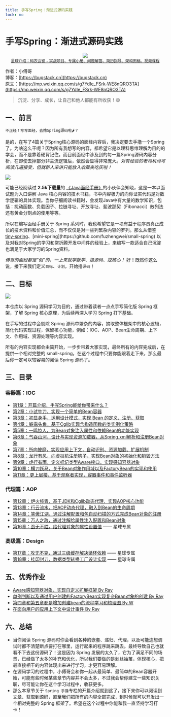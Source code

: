```yaml
---
title: 手写Spring：渐进式源码实践
lock: no
---
```


# 手写Spring：渐进式源码实践

<div align="center">
    <img src="https://bugstack.cn/images/article/spring/spring-1-00.png?raw=true">
    <div style="font-size: 12px;"><a href="https://t.zsxq.com/Ja27ujq">星球介绍：码农会锁 - 实战项目、专属小册、问题解答、简历指导、架构图稿、视频课程</a></div>
</div>

作者：小傅哥
<br/>博客：[https://bugstack.cn](https://bugstack.cn)
<br/>原文：[https://mp.weixin.qq.com/s/g7YdIe_FSrk-WE8nQRO3TA](https://mp.weixin.qq.com/s/g7YdIe_FSrk-WE8nQRO3TA)

> 沉淀、分享、成长，让自己和他人都能有所收获！😄

## 一、前言

`不正经！写写面经，去撸Spring源码啦🌶？`

是的，在写了4篇关于Spring核心源码的面经内容后，我决定要去手撸一个Spring了。为啥这么干呢？因为所有我想写的内容，都希望它是以理科思维理解为目的的学会，而不是靠着硬背记住。而目前面经中涉及到的每一篇Spring源码内容分析，在即使去掉部分非主流逻辑后，依然会显得非常庞大。*对有经验的老司机尚可阅读几遍接受，但就新人来讲只能放入收藏夹吃灰啦！*

[![](https://bugstack.cn/assets/images/spring/spring-1-01.png)](https://download.csdn.net/download/Yao__Shun__Yu/14932325)

可能已经阅读过 **2.5k下载量**的 [《Java面经手册》](https://download.csdn.net/download/Yao__Shun__Yu/14932325)的小伙伴会知晓，这是一本以面试题为入口讲解 Java 核心内容的技术书籍，书中内容极力的向你证实代码是对数学逻辑的具体实现。当你仔细阅读书籍时，会发现Java中有大量的数学知识，包括：扰动函数、负载因子、拉链寻址、开放寻址、斐波那契（Fibonacci）散列法还有黄金分割点的使用等等。

所以在编写面经手册关于 Spring 系列时，我也希望它是一项有益于程序员真正成长的技术资料和价值汇总，而不仅仅是对一些列繁杂内容的罗列。那么从借鉴 [tiny-spring]([https://github.com/code4craft/tiny-spring](https://github.com/code4craft/tiny-spring))、[mini-spring](https://github.com/fuzhengwei/small-spring) 以及对我对Spring的学习和常折腾开发中间件的经验上，来编写一款适合自己沉淀也满足于大家学习的Spring资料。

*傅哥的面经都是“假”的，一上来就学数学、撸源码、挖核心！* 好！既然你这么说，接下来我们定义`目标`、`计划`，开始撸`源码`！

## 二、目标

![](https://bugstack.cn/assets/images/spring/spring-1-02.png)

本仓库以 Spring 源码学习为目的，通过带着读者一点点手写简化版 Spring 框架，了解 Spring 核心原理，为后续再深入学习 Spring 打下基础。

在手写的过程中会剔除 Spring 源码中繁杂的内容，摘取整体框架中的核心逻辑，简化代码实现过程，保留核心功能，例如：IOC、AOP、Bean生命周期、上下文、作用域、资源处理等内容实现。

所有的内容实现都会由简开始，一步步带着大家实现，最终所有的内容完成后，在提供一个相对完整的 small-spring，在这个过程中只要你能跟着走下来，那么最后你一定可以较容易的阅读 Spring 源码了。

## 三、目录

### 容器篇：IOC

   - [第1章：开篇介绍，手写Spring能给你带来什么？](https://bugstack.cn/md/spring/develop-spring/2021-05-16-%E7%AC%AC1%E7%AB%A0%EF%BC%9A%E5%BC%80%E7%AF%87%E4%BB%8B%E7%BB%8D%EF%BC%8C%E6%89%8B%E5%86%99Spring%E8%83%BD%E7%BB%99%E4%BD%A0%E5%B8%A6%E6%9D%A5%E4%BB%80%E4%B9%88%EF%BC%9F.html)
   - [第2章：小试牛刀，实现一个简单的Bean容器](https://bugstack.cn/md/spring/develop-spring/2021-05-20-%E7%AC%AC2%E7%AB%A0%EF%BC%9A%E5%B0%8F%E8%AF%95%E7%89%9B%E5%88%80%EF%BC%8C%E5%AE%9E%E7%8E%B0%E4%B8%80%E4%B8%AA%E7%AE%80%E5%8D%95%E7%9A%84Bean%E5%AE%B9%E5%99%A8.html)
   - [第3章：初显身手，运用设计模式，实现 Bean 的定义、注册、获取](https://bugstack.cn/md/spring/develop-spring/2021-05-23-%E7%AC%AC3%E7%AB%A0%EF%BC%9A%E5%88%9D%E6%98%BE%E8%BA%AB%E6%89%8B%EF%BC%8C%E8%BF%90%E7%94%A8%E8%AE%BE%E8%AE%A1%E6%A8%A1%E5%BC%8F%EF%BC%8C%E5%AE%9E%E7%8E%B0%20Bean%20%E7%9A%84%E5%AE%9A%E4%B9%89%E3%80%81%E6%B3%A8%E5%86%8C%E3%80%81%E8%8E%B7%E5%8F%96.html)
   - [第4章：崭露头角，基于Cglib实现含构造函数的类实例化策略](https://bugstack.cn/md/spring/develop-spring/2021-05-30-%E7%AC%AC4%E7%AB%A0%EF%BC%9A%E5%B4%AD%E9%9C%B2%E5%A4%B4%E8%A7%92%EF%BC%8C%E5%9F%BA%E4%BA%8ECglib%E5%AE%9E%E7%8E%B0%E5%90%AB%E6%9E%84%E9%80%A0%E5%87%BD%E6%95%B0%E7%9A%84%E7%B1%BB%E5%AE%9E%E4%BE%8B%E5%8C%96%E7%AD%96%E7%95%A5.html)
   - [第5章：一鸣惊人，为Bean对象注入属性和依赖Bean的功能实现](https://bugstack.cn/md/spring/develop-spring/2021-06-02-%E7%AC%AC5%E7%AB%A0%EF%BC%9A%E4%B8%80%E9%B8%A3%E6%83%8A%E4%BA%BA%EF%BC%8C%E4%B8%BABean%E5%AF%B9%E8%B1%A1%E6%B3%A8%E5%85%A5%E5%B1%9E%E6%80%A7%E5%92%8C%E4%BE%9D%E8%B5%96Bean%E7%9A%84%E5%8A%9F%E8%83%BD%E5%AE%9E%E7%8E%B0.html)
   - [第6章：气吞山河，设计与实现资源加载器，从Spring.xml解析和注册Bean对象](https://bugstack.cn/md/spring/develop-spring/2021-06-09-%E7%AC%AC6%E7%AB%A0%EF%BC%9A%E6%B0%94%E5%90%9E%E5%B1%B1%E6%B2%B3%EF%BC%8C%E8%AE%BE%E8%AE%A1%E4%B8%8E%E5%AE%9E%E7%8E%B0%E8%B5%84%E6%BA%90%E5%8A%A0%E8%BD%BD%E5%99%A8%EF%BC%8C%E4%BB%8ESpring.xml%E8%A7%A3%E6%9E%90%E5%92%8C%E6%B3%A8%E5%86%8CBean%E5%AF%B9%E8%B1%A1.html)
   - [第7章：所向披靡，实现应用上下文，自动识别、资源加载、扩展机制](https://bugstack.cn/md/spring/develop-spring/2021-06-17-%E7%AC%AC7%E7%AB%A0%EF%BC%9A%E6%89%80%E5%90%91%E6%8A%AB%E9%9D%A1%EF%BC%8C%E5%AE%9E%E7%8E%B0%E5%BA%94%E7%94%A8%E4%B8%8A%E4%B8%8B%E6%96%87%EF%BC%8C%E8%87%AA%E5%8A%A8%E8%AF%86%E5%88%AB%E3%80%81%E8%B5%84%E6%BA%90%E5%8A%A0%E8%BD%BD%E3%80%81%E6%89%A9%E5%B1%95%E6%9C%BA%E5%88%B6.html)
   - [第8章：龙行有风，向虚拟机注册钩子，实现Bean对象的初始化和销毁方法](https://bugstack.cn/md/spring/develop-spring/2021-06-23-%E7%AC%AC8%E7%AB%A0%EF%BC%9A%E9%BE%99%E8%A1%8C%E6%9C%89%E9%A3%8E%EF%BC%8C%E5%90%91%E8%99%9A%E6%8B%9F%E6%9C%BA%E6%B3%A8%E5%86%8C%E9%92%A9%E5%AD%90%EF%BC%8C%E5%AE%9E%E7%8E%B0Bean%E5%AF%B9%E8%B1%A1%E7%9A%84%E5%88%9D%E5%A7%8B%E5%8C%96%E5%92%8C%E9%94%80%E6%AF%81%E6%96%B9%E6%B3%95.html)
   - [第9章：虎行有雨，定义标记类型Aware接口，实现感知容器对象](https://bugstack.cn/md/spring/develop-spring/2021-06-28-%E7%AC%AC9%E7%AB%A0%EF%BC%9A%E8%99%8E%E8%A1%8C%E6%9C%89%E9%9B%A8%EF%BC%8C%E5%AE%9A%E4%B9%89%E6%A0%87%E8%AE%B0%E7%B1%BB%E5%9E%8BAware%E6%8E%A5%E5%8F%A3%EF%BC%8C%E5%AE%9E%E7%8E%B0%E6%84%9F%E7%9F%A5%E5%AE%B9%E5%99%A8%E5%AF%B9%E8%B1%A1.html)
   - [第10章：横刀跃马，关于Bean对象作用域以及FactoryBean的实现和使用](https://bugstack.cn/md/spring/develop-spring/2021-06-30-%E7%AC%AC10%E7%AB%A0%EF%BC%9A%E6%A8%AA%E5%88%80%E8%B7%83%E9%A9%AC%EF%BC%8C%E5%85%B3%E4%BA%8EBean%E5%AF%B9%E8%B1%A1%E4%BD%9C%E7%94%A8%E5%9F%9F%E4%BB%A5%E5%8F%8AFactoryBean%E7%9A%84%E5%AE%9E%E7%8E%B0%E5%92%8C%E4%BD%BF%E7%94%A8.html)
   - [第11章：更上层楼，基于观察者实现，容器事件和事件监听器](https://bugstack.cn/md/spring/develop-spring/2021-07-07-%E7%AC%AC11%E7%AB%A0%EF%BC%9A%E6%9B%B4%E4%B8%8A%E5%B1%82%E6%A5%BC%EF%BC%8C%E5%9F%BA%E4%BA%8E%E8%A7%82%E5%AF%9F%E8%80%85%E5%AE%9E%E7%8E%B0%EF%BC%8C%E5%AE%B9%E5%99%A8%E4%BA%8B%E4%BB%B6%E5%92%8C%E4%BA%8B%E4%BB%B6%E7%9B%91%E5%90%AC%E5%99%A8.html)

### 代理篇：AOP

   - [第12章：炉火纯青，基于JDK和Cglib动态代理，实现AOP核心功能](https://bugstack.cn/md/spring/develop-spring/2021-07-13-%E7%AC%AC12%E7%AB%A0%EF%BC%9A%E7%82%89%E7%81%AB%E7%BA%AF%E9%9D%92%EF%BC%8C%E5%9F%BA%E4%BA%8EJDK%E5%92%8CCglib%E5%8A%A8%E6%80%81%E4%BB%A3%E7%90%86%EF%BC%8C%E5%AE%9E%E7%8E%B0AOP%E6%A0%B8%E5%BF%83%E5%8A%9F%E8%83%BD.html)
   - [第13章：行云流水，把AOP动态代理，融入到Bean的生命周期](https://bugstack.cn/md/spring/develop-spring/2021-07-22-%E7%AC%AC13%E7%AB%A0%EF%BC%9A%E8%A1%8C%E4%BA%91%E6%B5%81%E6%B0%B4%EF%BC%8C%E6%8A%8AAOP%E5%8A%A8%E6%80%81%E4%BB%A3%E7%90%86%EF%BC%8C%E8%9E%8D%E5%85%A5%E5%88%B0Bean%E7%9A%84%E7%94%9F%E5%91%BD%E5%91%A8%E6%9C%9F.html)
   - [第14章：笑傲江湖，通过注解配置和包自动扫描的方式完成Bean对象的注册](https://bugstack.cn/md/spring/develop-spring/2021-07-27-%E7%AC%AC14%E7%AB%A0%EF%BC%9A%E7%AC%91%E5%82%B2%E6%B1%9F%E6%B9%96%EF%BC%8C%E9%80%9A%E8%BF%87%E6%B3%A8%E8%A7%A3%E9%85%8D%E7%BD%AE%E5%92%8C%E5%8C%85%E8%87%AA%E5%8A%A8%E6%89%AB%E6%8F%8F%E7%9A%84%E6%96%B9%E5%BC%8F%E5%AE%8C%E6%88%90Bean%E5%AF%B9%E8%B1%A1%E7%9A%84%E6%B3%A8%E5%86%8C.html)
   - [第15章：万人之敌，通过注解给属性注入配置和Bean对象](https://bugstack.cn/md/spring/develop-spring/2021-08-03-%E7%AC%AC15%E7%AB%A0%EF%BC%9A%E4%B8%87%E4%BA%BA%E4%B9%8B%E6%95%8C%EF%BC%8C%E9%80%9A%E8%BF%87%E6%B3%A8%E8%A7%A3%E7%BB%99%E5%B1%9E%E6%80%A7%E6%B3%A8%E5%85%A5%E9%85%8D%E7%BD%AE%E5%92%8CBean%E5%AF%B9%E8%B1%A1.html)
   - [第16章：战无不胜，给代理对象的属性设置值](https://wx.zsxq.com/dweb2/index/topic_detail/212854215518421) —— 星球专属

### 高级篇：Design

   - [第17章：攻无不克，通过三级缓存解决循环依赖](https://wx.zsxq.com/dweb2/index/topic_detail/212854215518421) —— 星球专属
   - [第18章：挂印封刀，数据类型转换工厂设计实现](https://wx.zsxq.com/dweb2/index/topic_detail/212854215518421) —— 星球专属

## 五、优秀作业

- [Aware感知容器对象，实现自定义扩展框架 By Ray](https://t.zsxq.com/05vZ76aYr)
- [单例判断以及通过用户创建的FactoryBean实现复杂Bean对象的创建 By Ray](https://t.zsxq.com/057IyZj2r)
- [第四章和第五章都是增加创建bean的流程学习和梳理图 By W](https://t.zsxq.com/05FAIUNvZ)
- [在面向用户的应用上下文中设计事件 By Ray](https://t.zsxq.com/053BImQ7Q)

## 六、总结

- 当你阅读 Spring 源码时你会看到各种的嵌套、递归、代理，以及可能连想调试时都不清楚断点要打在哪里，运行起来的程序跳来跳去。最终导致自己也就看不下去这份源码了！这是因为 Spring 发展的太久了，它为了满足不同的场景，已经做了太多的补充和优化，所以我们要做的是剥丝抽茧，体现核心，把最直接相干的内容体现出来进行学习，才更容易理解。
- 在源码学习的过程中，小傅哥会和你一起从最简单、最简单的Bean容器开始，可能有些时候某些章节内容并不会太多，不过我会帮你建立一些知识关联，尽可能让你在这个学习过程中，收获更多。
- 那么本章节关于 `Spring 手撸`专栏的开篇介绍就到这了，接下来你可以阅读到文章、获取到源码，直至我们把所有的内容全部完成，到时候就可以开发出一个相对完整的 Spring 框架了。希望在这个过程中你能和我一直坚持学习打卡！
